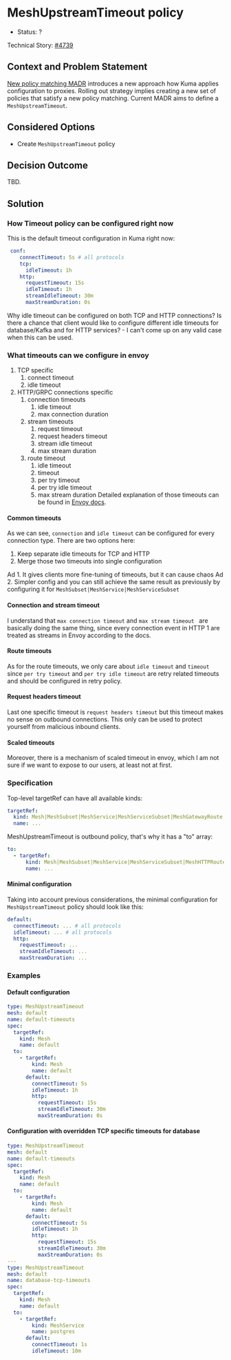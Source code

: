 # MeshUpstreamTimeout policy

* Status: ?

Technical Story: [#4739](https://github.com/kumahq/kuma/issues/4739)

## Context and Problem Statement

[New policy matching MADR](https://github.com/kumahq/kuma/blob/master/docs/madr/decisions/005-policy-matching.md) introduces 
a new approach how Kuma applies configuration to proxies. Rolling out strategy implies creating a new set of policies that 
satisfy a new policy matching. Current MADR aims to define a `MeshUpstreamTimeout`.

## Considered Options

* Create `MeshUpstreamTimeout` policy

## Decision Outcome

TBD.

## Solution

### How Timeout policy can be configured right now
This is the default timeout configuration in Kuma right now:

```yaml
 conf:
    connectTimeout: 5s # all protocols
    tcp: 
      idleTimeout: 1h 
    http:
      requestTimeout: 15s 
      idleTimeout: 1h
      streamIdleTimeout: 30m
      maxStreamDuration: 0s
```

Why idle timeout can be configured on both TCP and HTTP connections?
Is there a chance that client would like to configure different idle timeouts for database/Kafka and for HTTP services? - I can't come up on any valid case when this can be used.

### What timeouts can we configure in envoy
1. TCP specific
    1. connect timeout
    2. idle timeout
2. HTTP/GRPC connections specific
    1. connection timeouts
        1. idle timeout
        2. max connection duration
    2. stream timeouts
        1. request timeout
        2. request headers timeout
        3. stream idle timeout
        4. max stream duration
    3. route timeout
        1. idle timeout
        2. timeout
        3. per try timeout
        4. per try idle timeout
        5. max stream duration
           Detailed explanation of those timeouts can be found in [Envoy docs](https://www.envoyproxy.io/docs/envoy/latest/faq/configuration/timeouts).

#### Common timeouts
As we can see, `connection` and `idle timeout` can be configured for every connection type. There are two options here:

1. Keep separate idle timeouts for TCP and HTTP
2. Merge those two timeouts into single configuration

Ad 1. It gives clients more fine-tuning of timeouts, but it can cause chaos
Ad 2. Simpler config and you can still achieve the same result as previously by configuring it for `MeshSubset|MeshService|MeshServiceSubset`

#### Connection and stream timeout
I understand that `max connection timeout` and `max stream timeout ` are basically doing the same thing, since every 
connection event in HTTP 1 are treated as streams in Envoy according to the docs.

#### Route timeouts
As for the route timeouts, we only care about `idle timeout` and `timeout` since `per try timeout` and `per try idle timeout` 
are retry related timeouts and should be configured in retry policy.

#### Request headers timeout
Last one specific timeout is `request headers timeout` but this timeout makes no sense on outbound connections. 
This only can be used to protect yourself from malicious inbound clients.

#### Scaled timeouts
Moreover, there is a mechanism of scaled timeout in envoy, which I am not sure if we want to expose to our users, at least not at first.

### Specification
Top-level targetRef can have all available kinds:
```yaml
targetRef:
  kind: Mesh|MeshSubset|MeshService|MeshServiceSubset|MeshGatewayRoute|MeshHTTPRoute
  name: ...
```

MeshUpstreamTimeout is outbound policy, that's why it has a "to" array:
```yaml
to:
  - targetRef:
      kind: Mesh|MeshSubset|MeshService|MeshServiceSubset|MeshHTTPRoute
      name: ...
```

#### Minimal configuration
Taking into account previous considerations, the minimal configuration for `MeshUpstreamTimeout` policy should look like this:
```yaml
default:
  connectTimeout: ... # all protocols
  idleTimeout: ... # all protocols
  http:
    requestTimeout: ... 
    streamIdleTimeout: ...
    maxStreamDuration: ...
```


### Examples
#### Default configuration
```yaml
type: MeshUpstreamTimeout  
mesh: default  
name: default-timeouts  
spec:  
  targetRef:  
    kind: Mesh  
    name: default  
  to:  
    - targetRef:  
        kind: Mesh  
        name: default  
      default:  
        connectTimeout: 5s  
        idleTimeout: 1h  
        http:  
          requestTimeout: 15s  
          streamIdleTimeout: 30m  
          maxStreamDuration: 0s
```

#### Configuration with overridden TCP specific timeouts for database

```yaml
type: MeshUpstreamTimeout  
mesh: default  
name: default-timeouts  
spec:  
  targetRef:  
    kind: Mesh  
    name: default  
  to:  
    - targetRef:  
        kind: Mesh  
        name: default  
      default:  
        connectTimeout: 5s  
        idleTimeout: 1h  
        http:  
          requestTimeout: 15s  
          streamIdleTimeout: 30m  
          maxStreamDuration: 0s  
---  
type: MeshUpstreamTimeout  
mesh: default  
name: database-tcp-timeouts  
spec:  
  targetRef:  
    kind: Mesh  
    name: default  
  to:  
    - targetRef:  
        kind: MeshService  
        name: postgres  
      default:  
        connectTimeout: 1s  
        idleTimeout: 10m
```
